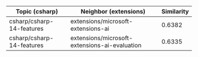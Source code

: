 | Topic (csharp) | Neighbor (extensions) | Similarity |
|-------------|-------------------|------------|
| csharp/csharp-14-features | extensions/microsoft-extensions-ai | 0.6382 |
| csharp/csharp-14-features | extensions/microsoft-extensions-ai-evaluation | 0.6335 |
